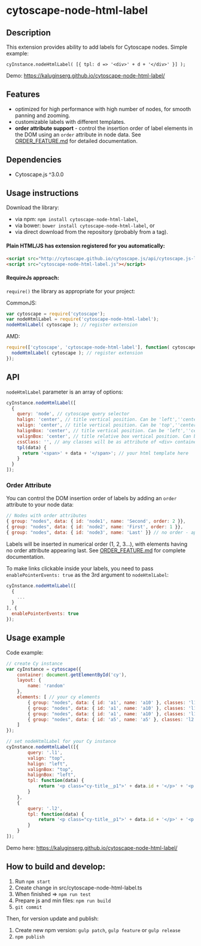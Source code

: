 cytoscape-node-html-label
================================================================================


## Description

This extension provides ability to add labels for Cytoscape nodes. Simple example:

`cyInstance.nodeHtmlLabel( [{ tpl: d => '<div>' + d + '</div>' }] );`

Demo: https://kaluginserg.github.io/cytoscape-node-html-label/

## Features
- optimized for high performance with high number of nodes, for smooth panning and zooming.
- customizable labels with different templates.
- **order attribute support** - control the insertion order of label elements in the DOM using an `order` attribute in node data. See [ORDER_FEATURE.md](ORDER_FEATURE.md) for detailed documentation.

## Dependencies

 * Cytoscape.js ^3.0.0


## Usage instructions

Download the library:
 * via npm: `npm install cytoscape-node-html-label`,
 * via bower: `bower install cytoscape-node-html-label`, or
 * via direct download from the repository (probably from a tag).

#### Plain HTML/JS has extension registered for you automatically:
```html
<script src="http://cytoscape.github.io/cytoscape.js/api/cytoscape.js-latest/cytoscape.min.js"></script>
<script src="cytoscape-node-html-label.js"></script>
```

#### RequireJs approach:
`require()` the library as appropriate for your project:

CommonJS:
```js
var cytoscape = require('cytoscape');
var nodeHtmlLabel = require('cytoscape-node-html-label');
nodeHtmlLabel( cytoscape ); // register extension
```

AMD:
```js
require(['cytoscape', 'cytoscape-node-html-label'], function( cytoscape, nodeHtmlLabel ){
  nodeHtmlLabel( cytoscape ); // register extension
});
```


## API

`nodeHtmlLabel` parameter is an array of options:

```js
cyInstance.nodeHtmlLabel([
  {
    query: 'node', // cytoscape query selector
    halign: 'center', // title vertical position. Can be 'left',''center, 'right'
    valign: 'center', // title vertical position. Can be 'top',''center, 'bottom'
    halignBox: 'center', // title vertical position. Can be 'left',''center, 'right'
    valignBox: 'center', // title relative box vertical position. Can be 'top',''center, 'bottom'
    cssClass: '', // any classes will be as attribute of <div> container for every title
    tpl(data) {
      return '<span>' + data + '</span>'; // your html template here
    }
  }
]);
```

### Order Attribute

You can control the DOM insertion order of labels by adding an `order` attribute to your node data:

```js
// Nodes with order attributes
{ group: "nodes", data: { id: 'node1', name: 'Second', order: 2 }},
{ group: "nodes", data: { id: 'node2', name: 'First', order: 1 }},
{ group: "nodes", data: { id: 'node3', name: 'Last' }} // no order - appears last
```

Labels will be inserted in numerical order (1, 2, 3...), with elements having no order attribute appearing last. See [ORDER_FEATURE.md](ORDER_FEATURE.md) for complete documentation.

To make links clickable inside your labels, you need to pass `enablePointerEvents: true` as the 3rd argument to `nodeHtmlLabel`:

```js
cyInstance.nodeHtmlLabel([
  {
    ...
  }
], {
  enablePointerEvents: true
});
```

## Usage example

Code example:
```js
// create Cy instance
var cyInstance = cytoscape({
    container: document.getElementById('cy'),
    layout: {
        name: 'random'
    },
    elements: [ // your cy elements
        { group: "nodes", data: { id: 'a1', name: 'a10' }, classes: 'l1' },
        { group: "nodes", data: { id: 'a1', name: 'a10' }, classes: 'l1' },
        { group: "nodes", data: { id: 'a1', name: 'a10' }, classes: 'l1' },
        { group: "nodes", data: { id: 'a5', name: 'a5' }, classes: 'l2' }
    ]
});

// set nodeHtmlLabel for your Cy instance
cyInstance.nodeHtmlLabel([{
        query: '.l1',
        valign: "top",
        halign: "left",
        valignBox: "top",
        halignBox: "left",
        tpl: function(data) {
            return '<p class="cy-title__p1">' + data.id + '</p>' + '<p  class="cy-title__p2">' + data.name + '</p>';
        }
    },
    {
        query: '.l2',
        tpl: function(data) {
            return '<p class="cy-title__p1">' + data.id + '</p>' + '<p  class="cy-title__p2">' + data.name + '</p>';
        }
    }
]);
```

Demo here: https://kaluginserg.github.io/cytoscape-node-html-label/


## How to build and develop:
1) Run `npm start`
1) Create change in src/cytoscape-node-html-label.ts
1) When finished => `npm run test`
1) Prepare js and min files: `npm run build`
1) `git commit`

Then, for version update and publish:
1) Create new npm version: `gulp patch`, `gulp feature` or `gulp release`
1) `npm publish`
